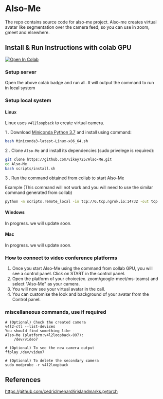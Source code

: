 # Also-Me

The repo contains source code for also-me project. Also-me creates virtual avatar like segmentation over the camera feed, so you can use in zoom, gmeet and elsewhere. 

## Install & Run Instructions with colab GPU
[![Open In Colab](https://colab.research.google.com/assets/colab-badge.svg)](https://colab.research.google.com/github/vikey725/2d-mimic/blob/main/Also_Me_collab_server.ipynb)

### Setup server
Open the above colab badge and run all. It will output the command to run in local system

### Setup local system
#### Linux
Linux uses `v4l2loopback` to create virtual camera.

1 . Download [Miniconda Python 3.7](https://docs.conda.io/en/latest/miniconda.html#linux-installers) and install using command:
```bash
bash Miniconda3-latest-Linux-x86_64.sh
```
2 .  Clone `Also-Me` and install its dependencies (sudo privelege is required):
```bash
git clone https://github.com/vikey725/Also-Me.git
cd Also-Me
bash scripts/install.sh
```
3 . Run the command obtained from collab to start Also-Me

Example (This command will not work and you will need to use the similar command generated from collab)
```bash
python -m scripts.remote_local -in tcp://6.tcp.ngrok.io:14732 -out tcp://6.tcp.ngrok.io:12054
```

#### Windows

In progress. we will update soon.

#### Mac

In progress. we will update soon.


### How to connect to video conference platforms

1. Once you start Also-Me using the command from collab GPU, you will see a control panel. Click on START in the control panel.
2. Open the platform of your choice(ex. zoom/google-meet/ms-teams) and select "Also-Me" as your camera.
3. You will now see your virtual avatar in the call.
4. You can customise the look and background of your avatar from the Control panel.

<!-- ## How to Use
```
# For using with Local GPU
1. cd 2d-mimic
2. python -m scripts.run_demo -bg 1

# For using with local CPU (would be very slow)
1. Change line 25 in /2d-mimic/configs/model_config.py to -> cfg.MODEL.DEVICE = 'cpu'
2. cd 2d-mimic
3. python -m scripts.run_demo -bg 1
``` -->

<!-- ### How to use (with remote GPU in google colab)

```
1. Open the code in colab using above colab badge
2. Run all cells in colab and the command to run in local system will be ouput there.
3. cd 2d-mimic
4. use the copied command from colab (ex: python -m scripts.run_demo -bg 1 -rs 1 -rsip tcp://6.tcp.ngrok.io:18106)
``` -->

### miscellaneous commands, use if required
```
# (Optional) Check the created camera
v4l2-ctl --list-devices 
You should find something like - 
Also-Me (platform:v4l2loopback-007):
    /dev/video7

# (Optional) To see the new camera output
ffplay /dev/video7

# (Optional) To delete the secondary camera
sudo modprobe -r v4l2loopback
```

## References
https://github.com/cedriclmenard/irislandmarks.pytorch
